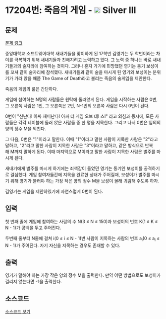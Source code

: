 # 17204번: 죽음의 게임 - <img src="https://static.solved.ac/tier_small/8.svg" style="height:20px" /> Silver III

<!-- performance -->

<!-- 문제 제출 후 깃허브에 푸시를 했을 때 제출한 코드의 성능이 입력될 공간입니다.-->

<!-- end -->

## 문제

[문제 링크](https://boj.kr/17204)


<p>중앙대학교 소프트웨어대학 새내기들을 맞이하게 된 17학번 김영기는 두 학번이라는 차이를 극복하기 위해 새내기들과&nbsp;친해지려고 노력하고 있다. 그 노력 중 하나는 바로 새내기들과의 술자리에 참여하는 것이다. 그러나 혼자 가기에 민망했던 영기는 동기 보성이를 꼬셔 같이 술자리에 참석했다. 새내기들과 같이 술을 마시게 된 영기와 보성이는 분위기가 가라 앉을&nbsp;때쯤&nbsp;The Game of Death라고 불리는 죽음의 술게임을 제안한다.</p>

<p>죽음의 게임의 룰은 간단하다.</p>

<p>게임에 참여하는 N명의 사람들은 원탁에 둘러앉게 된다. 게임을 시작하는 사람은 0번, 그 오른쪽 사람은 1번, 그 오른쪽은 2번, N-1번의 오른쪽 사람은 다시 0번이 된다.</p>

<p>0번이 "신난다! 아싸 재미난다! 아싸 더 게임 오브 데! 스!" 라고 외침과 동시에, 모든 사람들은&nbsp;각각 테이블에 둘러 앉은 사람들 중 한 명을 지목한다. 그리고 나서 0번은 임의의 양의 정수 M을 외친다.</p>

<p>그 다음,&nbsp;0번은 "1"이라고 말한다. 이때 "1"이라고 말한&nbsp;사람이 지목한 사람은&nbsp;"2"라고 말하고, "2"라고 말한 사람이 지목한 사람은 "3"이라고 말하고,&nbsp;같은 방식으로 반복해&nbsp;M까지 말하게 된다. 이때 마지막으로 M이라고 말한 사람이 지목한 사람은 벌주를 마시게 된다.</p>

<p>새내기에게 벌주를 마시게 하기에는 죄책감이 들었던 영기는 동기인 보성이를 공격하기로 결심했다. 게임 참여자들간에&nbsp;지목을 완료한 상태가 주어질때, 보성이가 벌주를 마시기 위해 영기가 불러야 하는&nbsp;가장 작은 양의 정수 M을 보성이 몰래&nbsp;귀띔해 주도록 하자.</p>

<p>김영기는 게임을 제안하였기에 자연스럽게&nbsp;0번이 된다.</p>



## 입력


<p>첫 번째 줄에 게임에 참여하는 사람의 수 N(3 ≤ N ≤ 150)과 보성이의 번호 K(1 ≤ K&nbsp;≤ N - 1)가&nbsp;공백을 두고 주어진다.</p>

<p>두번째 줄부터 N줄에 걸쳐 i(0 ≤ i&nbsp;≤ N - 1)번&nbsp;사람이 지목하는 사람의 번호 a<sub>i</sub>(0 ≤ a<sub>i</sub>&nbsp;≤ N - 1)가 주어진다. 자기 자신을 지목하는 경우도 존재할&nbsp;수&nbsp;있다.</p>



## 출력


<p>영기가 말해야 하는 가장 작은 양의 정수&nbsp;M을 출력한다. 만약 어떤 방법으로도 보성이가 걸리지 않는다면 -1을 출력한다.</p>



## 소스코드

[소스코드 보기](죽음의%20게임.cpp)